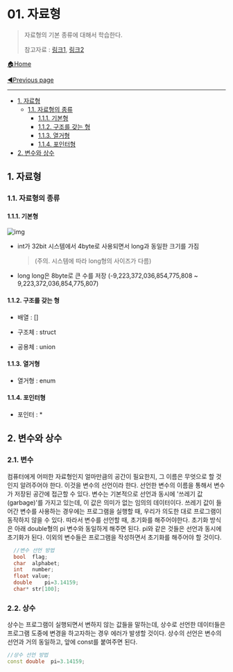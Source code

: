 # 01. 자료형

> 자료형의 기본 종류에 대해서 학습한다.
>
> 참고자료 : [링크1](http://blog.naver.com/PostView.nhn?blogId=sharonichoya&logNo=220339079484&parentCategoryNo=&categoryNo=22&viewDate=&isShowPopularPosts=false&from=section), [링크2](https://ieatt.tistory.com/23)

[🏠Home](https://github.com/batboy118/Study_Note)

[◀Previous page ](./README.md)

---

<!-- TOC -->

- [1. 자료형](#1-자료형)
	- [1.1. 자료형의 종류](#11-자료형의-종류)
		- [1.1.1. 기본형](#111-기본형)
		- [1.1.2. 구조를 갖는 형](#112-구조를-갖는-형)
		- [1.1.3. 열거형](#113-열거형)
		- [1.1.4. 포인터형](#114-포인터형)
- [2. 변수와 상수](#2-변수와-상수)

<!-- /TOC -->

## 1. 자료형

### 1.1. 자료형의 종류

#### 1.1.1. 기본형

![img](https://www.notion.so/image/https%3A%2F%2Fs3-us-west-2.amazonaws.com%2Fsecure.notion-static.com%2Fa5631d63-7291-4c20-bd4f-01e651342263%2FUntitled.png?table=block&id=c52c5f1e-c7ca-4e9e-acfb-172fbccefc12&width=1500&cache=v2)

- int가 32bit 시스템에서 4byte로 사용되면서 long과 동일한 크기를 가짐

  > (주의. 시스템에 따라 long형의 사이즈가 다름)

- long long은 8byte로 큰 수를 저장 (-9,223,372,036,854,775,808 ~ 9,223,372,036,854,775,807)

#### 1.1.2. 구조를 갖는 형

- 배열 : []

- 구조체 : struct

- 공용체 : union


#### 1.1.3. 열거형

- 열거형 : enum

#### 1.1.4. 포인터형

- 포인터 : *

## 2. 변수와 상수

### 2.1. 변수

컴퓨터에게 어떠한 자료형인지 얼마만큼의 공간이 필요한지, 그 이름은 무엇으로 할 것인지 알려주어야 한다. 이것을 변수의 선언이라 한다. 선언한 변수의 이름을 통해서 변수가 저장된 공간에 접근할 수 있다. 변수는 기본적으로 선언과 동시에 '쓰레기 값(garbage)'를 가지고 있는데, 이 값은 의미가 없는 임의의 데이터이다. 쓰레기 값이 들어간 변수를 사용하는 경우에는 프로그램을 실행할 때, 우리가 의도한 대로 프로그램이 동작하지 않을 수 있다. 따라서 변수를 선언할 때, 초기화를 해주어야한다. 초기화 방식은 아래 double형의 pi 변수와 동일하게 해주면 된다. pi와 같은 것들은 선언과 동시에 초기화가 된다. 이외의 변수들은 프로그램을 작성하면서 초기화를 해주어야 할 것이다.

```c++
  //변수 선언 방법
  bool 	flag;
  char 	alphabet;
  int 	number;
  float	value;
  double	pi=3.14159;
  char*	str[100];
```

### 2.2. 상수

상수는 프로그램이 실행되면서 변하지 않는 값들을 말하는데, 상수로 선언한 데이터들은 프로그램 도중에 변경을 하고자하는 경우 에러가 발생할 것이다. 상수의 선언은 변수의 선언과 거의 동일하고, 앞에 const를 붙여주면 된다.

  ```c++
  //상수 선언 방법
  const double	pi=3.14159;
  ```

